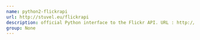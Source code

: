 ```yaml
---
name: python2-flickrapi
url: http://stuvel.eu/flickrapi
description: official Python interface to the Flickr API. URL : http://stuvel.eu/flickrapi Groups : None
group: None
---
```

